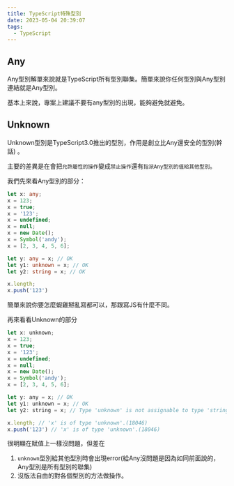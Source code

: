 ```yaml
---
title: TypeScript特殊型別
date: 2023-05-04 20:39:07
tags:
  - TypeScript
---
```


## Any
Any型別解單來說就是TypeScript所有型別聯集。簡單來說你任何型別與Any型別連結就是Any型別。

基本上來說，專案上建議不要有any型別的出現，能夠避免就避免。

## Unknown
Unknown型別是TypeScript3.0推出的型別，作用是創立比Any還安全的型別(幹話)
。

主要的差異是在會把`允許屬性的操作`變成`禁止操作`還有`指派Any型別的值給其他型別`。

我們先來看Any型別的部分：
```typescript
let x: any;
x = 123;
x = true;
x = '123';
x = undefined;
x = null;
x = new Date();
x = Symbol('andy');
x = [2, 3, 4, 5, 6];

let y: any = x; // OK
let y1: unknown = x; // OK
let y2: string = x; // OK

x.length;
x.push('123')
```

簡單來說你要怎麼蝦雞掰亂寫都可以，那跟寫JS有什麼不同。

再來看看Unknown的部分
```javascript
let x: unknown;
x = 123;
x = true;
x = '123';
x = undefined;
x = null;
x = new Date();
x = Symbol('andy');
x = [2, 3, 4, 5, 6];

let y: any = x; // OK
let y1: unknown = x; // OK
let y2: string = x; // Type 'unknown' is not assignable to type 'string'.

x.length; // 'x' is of type 'unknown'.(18046)
x.push('123') // 'x' is of type 'unknown'.(18046)
```

很明顯在賦值上一樣沒問題，但差在
1. `unknown`型別給其他型別時會出現error(給Any沒問題是因為如同前面說的，Any型別是所有型別的聯集)
2. 沒版法自由的對各個型別的方法做操作。



